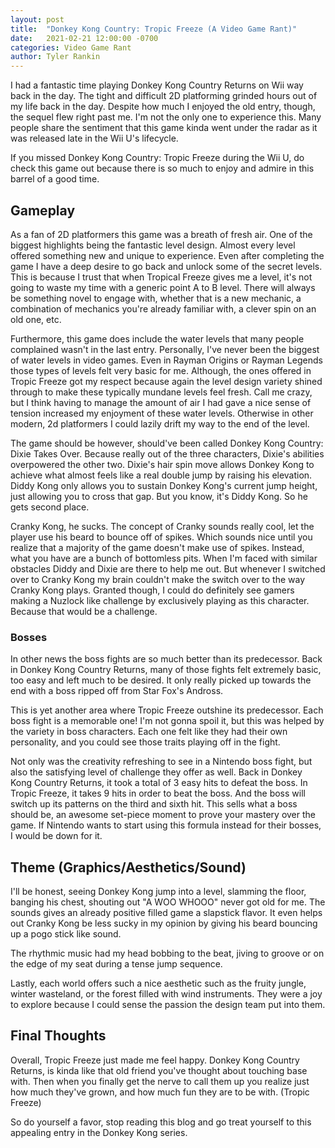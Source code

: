 ```yaml
---
layout: post
title:  "Donkey Kong Country: Tropic Freeze (A Video Game Rant)"
date:   2021-02-21 12:00:00 -0700
categories: Video Game Rant
author: Tyler Rankin
---
```


I had a fantastic time playing Donkey Kong Country Returns on Wii way back in the day. The tight and difficult
2D platforming grinded hours out of my life back in the day. Despite how much I enjoyed the old entry, though, the sequel flew right past me. I'm not the only one to experience this. Many people share the sentiment that this game kinda went under the radar as it was released late in the Wii U's lifecycle.
 
If you missed Donkey Kong Country: Tropic Freeze during the Wii U, do check this game out because there is so much to enjoy and admire in this barrel of a good time.
 
## Gameplay
 
As a fan of 2D platformers this game was a breath of fresh air. One of the biggest highlights being the fantastic level design. Almost every level offered something new and unique to experience. Even after completing the game I have a deep desire to go back and unlock some of the secret levels. This is because I trust that when Tropical Freeze gives me a level, it's not going to waste my time with a generic point A to B level. There will always be something novel to engage with, whether that is a new mechanic, a combination of mechanics you're already familiar with, a clever spin on an old one, etc.
 
Furthermore, this game does include the water levels that many people complained wasn't in the last entry. Personally, I've never been the biggest of water levels in video games. Even in Rayman Origins or Rayman Legends those types of levels felt very basic for me. Although, the ones offered in Tropic Freeze got my respect because again the level design variety shined through to make these typically mundane levels feel fresh. Call me crazy, but I think having to manage the amount of air I had gave a nice sense of tension increased my enjoyment of these water levels. Otherwise in other modern, 2d platformers I could lazily drift my way to the end of the level.
 
The game should be however, should've been called Donkey Kong Country: Dixie Takes Over. Because really out of the three characters, Dixie's abilities overpowered the other two. Dixie's hair spin move allows Donkey Kong to achieve what almost feels like a real double jump by raising his elevation. Diddy Kong only allows you to sustain Donkey Kong's current jump height, just allowing you to cross that gap. But you know, it's Diddy Kong. So he gets second place.
 
Cranky Kong, he sucks. The concept of Cranky sounds really cool, let the player use his beard to bounce off of spikes. Which sounds nice
until you realize that a majority of the game doesn't make use of spikes. Instead, what you have are a bunch of bottomless pits. When I'm faced with similar obstacles Diddy and Dixie are there to help me out. But whenever I switched over to Cranky Kong my brain couldn't make the switch over to the way Cranky Kong plays. Granted though, I could do definitely see gamers making a Nuzlock like challenge by exclusively playing as this character. Because that would be a challenge.
 
### Bosses 
In other news the boss fights are so much better than its predecessor. Back in Donkey Kong Country Returns, many of those fights felt extremely basic, too easy and left much to be desired. It only really picked up towards the end with a boss ripped off from Star Fox's Andross.
 
This is yet another area where Tropic Freeze outshine its predecessor. Each boss fight is a memorable one! I'm not gonna spoil it, but this was helped by the variety in boss characters. Each one felt like they had their own personality, and you could see those traits playing off in the fight. 
 
Not only was the creativity refreshing to see in a Nintendo boss fight, but also the satisfying level of challenge they offer as well. Back in Donkey Kong Country Returns, it took a total of 3 easy hits to defeat the boss. In Tropic Freeze, it takes 9 hits in order to beat the boss. And the boss will switch up its patterns on the third and sixth hit. This sells what a boss should be, an awesome set-piece moment to prove your mastery over the game. If Nintendo wants to start using this formula instead for their bosses, I would be down for it.
 
## Theme (Graphics/Aesthetics/Sound)
 
I'll be honest, seeing Donkey Kong jump into a level, slamming the floor, banging his chest, shouting out "A WOO WHOOO" never got old for me. The sounds gives an already positive filled game a slapstick flavor. It even helps out Cranky Kong be less sucky in my opinion by giving his beard bouncing up a pogo stick like sound.
 
The rhythmic music had my head bobbing to the beat, jiving to groove or on the edge of my seat during a tense jump sequence.
 
Lastly, each world offers such a nice aesthetic such as the fruity jungle, winter wasteland, or the forest filled with wind instruments. They were a joy to explore because I could sense the passion the design team put into them.
 
 
## Final Thoughts
 
Overall, Tropic Freeze just made me feel happy. Donkey Kong Country Returns, is kinda like that old friend you've thought about touching base with. Then when you finally get the nerve to call them up you realize just how much they've grown, and how much fun they are to be with. (Tropic Freeze)

So do yourself a favor, stop reading this blog and go treat yourself to this appealing entry in the Donkey Kong series.


